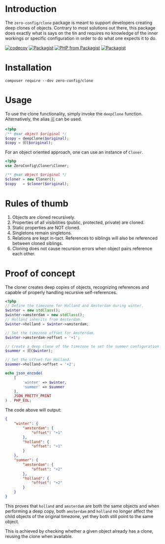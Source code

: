 # Introduction

The `zero-config/clone` package is meant to support developers creating deep
clones of objects. Contrary to most solutions out there, this package does
exactly what is says on the tin and requires no knowledge of the inner workings
or specific configuration in order to do what one expects it to do.

[![codecov](https://codecov.io/bb/zeroconfig/clone/branch/master/graph/badge.svg)](https://codecov.io/bb/zeroconfig/clone)
[![Packagist](https://img.shields.io/packagist/v/zero-config/clone.svg)](https://packagist.org/packages/zero-config/clone)
[![PHP from Packagist](https://img.shields.io/packagist/php-v/zero-config/clone.svg)](https://secure.php.net/)
[![Packagist](https://img.shields.io/packagist/l/zero-config/clone.svg)](https://github.com/ZeroConfig/clone/blob/master/LICENSE)

# Installation

```
composer require --dev zero-config/clone
```

# Usage

To use the clone functionality, simply invoke the `deepClone` function.
Alternatively, the alias [`🗐`](https://www.utf8icons.com/character/128464/pages)
can be used.

```php
<?php
/** @var object $original */
$copy = deepClone($original);
$copy = 🗐($original);
```

For an object oriented approach, one can use an instance of `Cloner`.

```php
<?php
use ZeroConfig\Cloner\Cloner;

/** @var object $original */
$cloner = new Cloner();
$copy   = $cloner($original);
```

# Rules of thumb

1. Objects are cloned recursively.
2. Properties of all visibilities (public, protected, private) are cloned.
3. Static properties are NOT cloned.
4. Singletons remain singletons.
5. Relations are kept in-tact.
   References to siblings will also be referenced between cloned siblings.
6. Cloning does not cause recursion errors when object pairs reference each other.

# Proof of concept

The cloner creates deep copies of objects, recognizing references and capable of
properly handling recursive self-references.

```php
<?php
// Define the timezone for Holland and Amsterdam during winter.
$winter = new stdClass();
$winter->amsterdam = new stdClass();
// Holland inherits from Amsterdam.
$winter->holland = $winter->amsterdam;

// Set the timezone offset for Amsterdam.
$winter->amsterdam->offset = '+1';

// Create a deep clone of the timezone to set the summer configuration.
$summer = 🗐($winter);

// Set the offset for Holland.
$summer->holland->offset = '+2';

echo json_encode(
    [
        'winter' => $winter,
        'summer' => $summer
    ],
    JSON_PRETTY_PRINT
) . PHP_EOL;
```

The code above will output:

```json
{
    "winter": {
        "amsterdam": {
            "offset": "+1"
        },
        "holland": {
            "offset": "+1"
        }
    },
    "summer": {
        "amsterdam": {
            "offset": "+2"
        },
        "holland": {
            "offset": "+2"
        }
    }
}
```

This proves that `holland` and `amsterdam` are both the same objects and when
performing a deep copy, both `amsterdam` and `holland` no longer affect the child
objects of the original timezone, yet they both still point to the same object.

This is achieved by checking whether a given object already has a clone, reusing
the clone when available.
